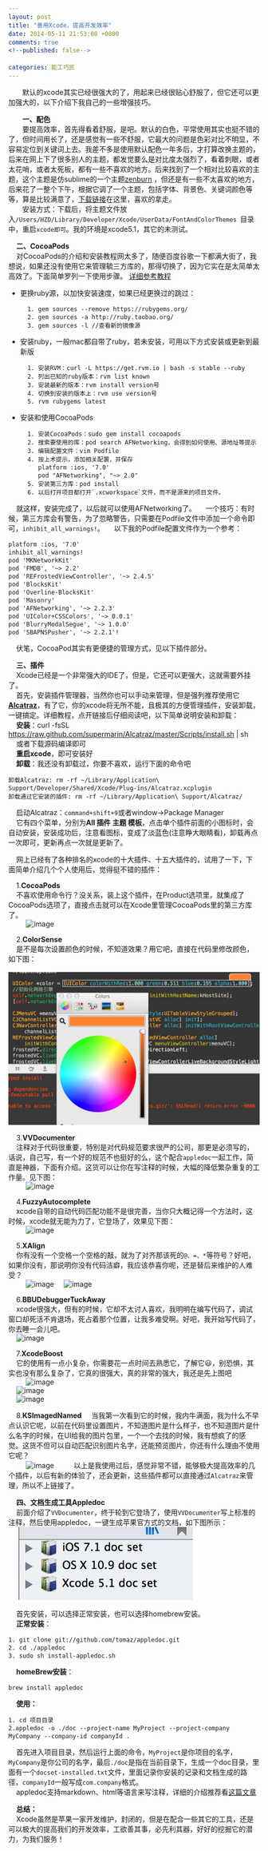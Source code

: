 ```yaml
---
layout: post
title: "善用Xcode，提高开发效率"
date: 2014-05-11 21:53:08 +0800
comments: true
<!--published: false-->

categories: 能工巧匠
---
```


　　默认的xcode其实已经很强大的了，用起来已经很贴心舒服了，但它还可以更加强大的，以下介绍下我自己的一些增强技巧。

　　**一、配色**  
　　要提高效率，首先得看着舒服，是吧。默认的白色，平常使用其实也挺不错的了，但时间用长了，还是感觉有一些不舒服，它最大的问题是色彩对比不明显，不容易定位到关键词上去。我差不多是使用默认配色一年多后，才打算改换主题的，后来在网上下了很多别人的主题，都发觉要么是对比度太强烈了，看着刺眼，或者太花哨，或者太死板，都有一些不喜欢的地方。后来找到了一个相对比较喜欢的主题，这个主题是仿sublime的一个主题[zenburn](https://github.com/colinta/zenburn) ，但还是有一些不太喜欢的地方，后来花了一整个下午，根据它调了一个主题，包括字体、背景色、关键词颜色等等，算是比较满意了，[下载链接](https://github.com/makeLaugh/xcodeTheme)在这里，喜欢的拿走。  
　　安装方式：下载后，将主题文件放入`/Users/HZD/Library/Developer/Xcode/UserData/FontAndColorThemes `目录中，重启`xcode即可`。我的环境是xcode5.1，其它的未测试。

    **二、CocoaPods**  
    对CocoaPods的介绍和安装教程网太多了，随便百度谷歌一下都满大街了，我想说，如果还没有使用它来管理毓三方库的，那得切换了，因为它实在是太简单太高效了。下面简单罗列一下使用步骤。 [详细参考教程](http://code4app.com/article/cocoapods-install-usage)

* 更换ruby源，以加快安装速度，如果已经更换过的跳过：

		1. gem sources --remove https://rubygems.org/
		2. gem sources -a http://ruby.taobao.org/
		3. gem sources -l //查看新的镜像源

* 安装ruby，一般mac都自带了ruby，若未安装，可用以下方式安装或更新到最新版  

		1. 安装RVM：curl -L https://get.rvm.io | bash -s stable --ruby
		2. 列出已知的ruby版本：rvm list known
		3. 安装最新的版本：rvm install version号
		4. 切换到安装的版本上：rvm use version号
		5. rvm rubygems latest
		
* 安装和使用CocoaPods

		1. 安装CocoaPods：sudo gem install cocoapods
		2. 搜索要使用的库：pod search AFNetworking，会得到如何使用、源地址等提示
		3. 编辑配置文件：vim Podfile
		4. 按上术提示，添加相关配置，并保存  
		   platform :ios, '7.0'  
		   pod "AFNetworking", "~> 2.0"
		5. 安装第三方库：pod install 
		6. 以后打开项目都打开`.xcworkspace`文件，而不是源来的项目文件。

    就这样，安装完成了，以后就可以使用AFNetworking了。
    一个技巧：有时候，第三方库会有警告，为了忽略警告，只需要在Podfile文件中添加一个命令即可，`inhibit_all_warnings!`。
    以下我的Podfile配置文件作为一个参考：  

	platform :ios, '7.0'
	inhibit_all_warnings!
	pod 'MKNetworkKit'
	pod 'FMDB', '~> 2.2'
	pod 'REFrostedViewController', '~> 2.4.5'
	pod 'BlocksKit'
	pod 'Overline-BlocksKit'
	pod 'Masonry'
	pod 'AFNetworking', '~> 2.2.3'
	pod 'UIColor+CSSColors', '~> 0.0.1'
	pod 'BlurryModalSegue', '~> 1.0.0'
	pod 'SBAPNSPusher', '~> 2.2.1'!
	
    伏笔，CocoaPod其实有更便捷的管理方式，见以下插件部分。

    **三、插件**  
    Xcode已经是一个非常强大的IDE了，但是，它还可以更强大，这就需要外挂了。  
    首先，安装插件管理器，当然你也可以手动来管理，但是强列推荐使用它[**Alcatraz**](https://github.com/supermarin/Alcatraz)，有了它，你的xcode将无所不能，且极其的方便管理插件，安装卸载，一键搞定。详细教程，点开链接后仔细阅读吧，以下简单说明安装和卸载：  
    **安装**：curl -fsSL https://raw.github.com/supermarin/Alcatraz/master/Scripts/install.sh | sh  
    或者下载源码编译即可  
    **重启xcode**，即可安装好  
    **卸载**：我还没有卸载过，你要不喜欢，运行下面的命令吧  

	卸载Alcatraz: rm -rf ~/Library/Application\ Support/Developer/Shared/Xcode/Plug-ins/Alcatraz.xcplugin
	卸载通过它安装的插件: rm -rf ~/Library/Application\ Support/Alcatraz/

    启动Alcatraz：`command+shift+9`或者window->Package Manager  
    它有四个菜单，分别为**All 插件  主题  模板**，点击单个插件前面的小图标时，会自动安装，安装成功后，注意看图标，变成了淡蓝色(注意睁大眼睛看)，卸载再点一次即可，更新再点一次就是更新了。

    网上已经有了各种排名的xcode的十大插件、十五大插件的，试用了一下，下面简单介绍几个个人使用后，觉得挺不错的插件：  

    1.**CocoaPods**  
    不喜欢使用命令行？没关系，装上这个插件，在Product选项里，就集成了CocoaPods选项了，直接点击就可以在Xcode里管理CocoaPods里的第三方库了。  
    
    ![image](https://github.com/kattrali/cocoadocs-xcode-plugin/raw/master/menu.png)

    2.**ColorSense**  
    是不是每次设置颜色的时候，不知道效果？用它吧，直接在代码里修改颜色，如下图：  
      
	![image](images/blog/2014/Xcode效率/ColorSense.png)

    3.**VVDocumenter**  
    注释对于代码很重要，特别是对代码规范要求很严的公司，那更是必须写的，话说，自己写，有一个好的规范不也挺好的么，这个配合`appledoc`一起工作，简直是神器，下面有介绍。这货可以让你在写注释的时候，大幅的降低繁杂重复的工作量。见下图：  
    
    ![image](https://raw.github.com/onevcat/VVDocumenter-Xcode/master/ScreenShot.gif)

    4.**FuzzyAutocomplete**  
    xcode自带的自动代码匹配功能不是很完善，当你只大概记得一个方法时，这时候，xcode就无能为力了，它登场了，效果见下图：  
    
    ![image](https://github.com/FuzzyAutocomplete/FuzzyAutocompletePlugin/raw/master/demo.gif)

    5.**XAlign**  
    你有没有一个空格一个空格的敲，就为了对齐那该死的`@、=、*`等符号？好吧，如果你没有，那说明你没有代码洁癖，我应该恭喜你呢，还是替后来维护的人难受？  
    
    ![image](https://camo.githubusercontent.com/7973c0e352b1f91e3efe5b3550cff5df97f4589a/687474703a2f2f7166692e73682f58416c69676e2f696d616765732f657175616c2e676966)
    ![image](https://camo.githubusercontent.com/f61bfc31e144ad6a9d7ca26fa19547a3af5da8c6/687474703a2f2f7166692e73682f58416c69676e2f696d616765732f646566696e652e676966)

    6.**BBUDebuggerTuckAway**  
    xcode很强大，但有的时候，它却不太讨人喜欢，我明明在编写代码了，调试窗口却死活不肯退场，死占着那个位置，让我多难受啊。好吧，我开始写代码了，你去睡一会儿吧。  
    ![image](http://cms.csdnimg.cn/article/201405/05/53674c667516f.jpg)

    7.**XcodeBoost**  
    它的使用有一点小复杂，你需要花一点时间去熟悉它，了解它😃，别恐惧，其实也没有那么复杂了，它真的很强大，真的非常的强大，我还是先上图吧  
    
    ![image](https://github.com/fortinmike/XcodeBoost/raw/master/Images/highlighting.gif)  
    ![image](https://github.com/fortinmike/XcodeBoost/raw/master/Images/copy-method-declarations.gif)  
    ![image](https://github.com/fortinmike/XcodeBoost/raw/master/Images/paste-without-reindent.gif)  

    8.**KSImagedNamed**
    当我第一次看到它的时候，我内牛满面，我为什么不早点认识它呢，以前在代码里设置图片，不知道图片是什么样子，也不知道图片是什么名字的时候，在UI给我的图片包里，一个一个去找的时候，我有想疯了的感觉。这货不但可以自动匹配识别图片名字，还能预览图片，你还有什么理由不使用它呢？  
    
    ![image](http://cms.csdnimg.cn/article/201405/05/53673f77a65a3.jpg)
    
    以上是我使用过后，感觉非常不错，能够极大提高效率的几个插件，以后有新的体验了，还会更新，这些插件都可以直接通过`Alcatraz`来管理，所以不上链接了。


    **四、文档生成工具Appledoc**  
    前面介绍了`VVDocumenter`，终于轮到它登场了，使用`VVDocumenter`写上标准的注释，然后使用appledoc，一键生成苹果官方式的文档，如下图所示：  
    
	![image](images/blog/2014/Xcode效率/appledoc1.png)  
	
    首先安装，可以选择正常安装，也可以选择homebrew安装。  
    **正常安装**：  

	1. git clone git://github.com/tomaz/appledoc.git
	2. cd ./appledoc
	3. sudo sh install-appledoc.sh

    **homeBrew安装**：  

	brew install appledoc

    **使用：**  

	1. cd 项目目录
	2.appledoc -o ./doc --project-name MyProject --project-company MyCompany --company-id companyId .
	
    首先进入项目目录，然后运行上面的命令，`MyProject`是你项目的名字，`MyCompany`是你公司的名字，最后`./doc`是指在当前目录下，生成一个doc目录，里面有一个`docset-installed.txt`文件，里面记录你安装的记录和文档生成的路径，`companyId`一般写成`com.company`格式。  
    appledoc支持markdown、html等语言来写注释，详细的介绍推荐看[这篇文章](http://blog.ibireme.com/2013/08/26/appledoc-guide/)

    **总结：**  
    Xcode虽然是苹果一家开发维护，封闭的，但是在配合一些其它的工具，还是可以极大的提高我们的开发效率，工欲善其事，必先利其器，好好的挖掘它的潜力，为我们服务！